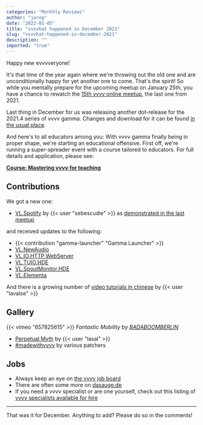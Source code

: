 ```yaml
---
categories: "Monthly Reviews"
author: "joreg"
date: "2022-01-05"
title: "vvvvhat happened in December 2021"
slug: "vvvvhat-happened-in-december-2021"
description: ""
imported: "true"
---
```


Happy new evvvveryone!

It's that time of the year again where we're throwing out the old one and are unconditionally happy for yet another one to come. That's the spirit! So while you mentally prepare for the upcoming meetup on January 25th, you have a chance to rewatch the [15th vvvv online meetup](https://www.youtube.com/watch?v=lxpaJjaJg_o), the last one from 2021.

Last thing in December for us was releasing another dot-release for the 2021.4 series of vvvv gamma. Changes and download for it can be found [in the usual place](https://thegraybook.vvvv.org/changelog/2021.4.html).

And here's to all educators among you:
With vvvv gamma finally being in proper shape, we're starting an educational offensive. First off, we're running a super-spreader event with a course tailored to educators. For full details and application, please see:

**[Course: Mastering vvvv for teaching](https://thenodeinstitute.org/mastering-vvvv-for-teaching/)**

## Contributions

We got a new one:
* [VL.Spotify](https://www.nuget.org/packages/VL.Spotify) by {{< user "sebescudie" >}} as [demonstrated in the last meetup](https://youtu.be/lxpaJjaJg_o?t=3826)

and received updates to the following:
* {{< contribution "gamma-launcher" "Gamma Launcher" >}}
* [VL.NewAudio](https://www.nuget.org/packages/VL.NewAudio/)
* [VL.IO.HTTP.WebServer](https://www.nuget.org/packages/VL.IO.HTTP.WebServer)
* [VL.TUIO.HDE](https://www.nuget.org/packages/VL.TUIO.HDE/)
* [VL.SpoutMonitor.HDE](https://www.nuget.org/packages/VL.SpoutMonitor.HDE/)
* [VL.Elementa](https://www.nuget.org/packages/VL.Elementa)

And there is a growing number of [video tutorials in chinese](https://www.youtube.com/channel/UCSJuEFRlfo11WDbeWFcFZVg) by {{< user "lavalse" >}}

## Gallery

{{< vimeo "657825615" >}}
*Fantastic Mobility by [BADABOOMBERLIN](https://vvvv.org/businesses/badaboomberlin)*

* [Perpetual Myth](https://www.aristidesgarcia.de/perpetual-myth) by {{< user "lasal" >}}
* [#madewithvvvv](https://www.picuki.com/tag/madewithvvvv) by various patchers

## Jobs

* Always keep an eye on [the vvvv job board](https://discourse.vvvv.org/c/jobs)
* There are often some more on [dasauge.de](https://dasauge.de/sta/Vvvv/)
* If you need a vvvv specialist or are one yourself, check out this listing of [vvvv specialists available for hire](https://vvvv.org/documentation/vvvv-specialists-available-for-hire)

---

That was it for December. Anything to add? Please do so in the comments!